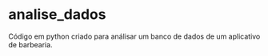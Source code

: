 # analise_dados
Código em python criado para análisar um banco de dados de um aplicativo de barbearia.
